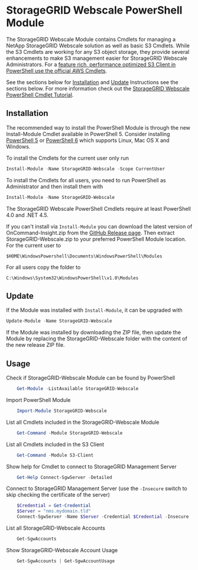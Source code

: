 StorageGRID Webscale PowerShell Module
======================================

The StorageGRID Webscale Module contains Cmdlets for managing a NetApp StorageGRID Webscale solution as well as basic S3 Cmdlets. While the S3 Cmdlets are working for any S3 object storage, they provide several enhancements to make S3 management easier for StorageGRID Webscale Administrators. For a [feature rich, performance optimized S3 Client in PowerShell use the official AWS Cmdlets](https://aws.amazon.com/de/powershell/).

See the sections below for [Installation](#Installation) and [Update](#Update) Instructions see the sections below. For more information check out the [StorageGRID Webscale PowerShell Cmdlet Tutorial](StorageGRID-Webscale-Tutorial.md).

Installation
------------

The recommended way to install the PowerShell Module is through the new Install-Module Cmdlet available in PowerShell 5. Consider installing [PowerShell 5](https://www.microsoft.com/en-us/download/details.aspx?id=50395) or [PowerShell 6](https://github.com/PowerShell/PowerShell#get-powershell) which supports Linux, Mac OS X and Windows. 

To install the Cmdlets for the current user only run

```powershell
Install-Module -Name StorageGRID-Webscale -Scope CurrentUser
```

To install the Cmdlets for all users, you need to run PowerShell as Administrator and then install them with

```powershell
Install-Module -Name StorageGRID-Webscale
```

The StorageGRID Webscale PowerShell Cmdlets require at least PowerShell 4.0 and .NET 4.5. 

If you can't install via `Install-Module` you can download the latest version of OnCommand-Insight.zip from the [GitHub Release page](https://github.com/ffeldhaus/StorageGRID-Webscale/releases/latest). Then extract StorageGRID-Webscale.zip to your preferred PowerShell Module location. For the current user to 
    
    $HOME\WindowsPowershell\Documents\WindowsPowerShell\Modules
    
For all users copy the folder to 

    C:\Windows\System32\WindowsPowerShell\v1.0\Modules
    
Update
------

If the Module was installed with `Install-Module`, it can be upgraded with

```powershell
Update-Module -Name StorageGRID-Webscale
```

If the Module was installed by downloading the ZIP file, then update the Module by replacing the StorageGRID-Webscale folder with the content of the new release ZIP file.

Usage
-----

Check if StorageGRID-Webscale Module can be found by PowerShell

```powershell
    Get-Module -ListAvailable StorageGRID-Webscale
```
    
Import PowerShell Module
	
```powershell
    Import-Module StorageGRID-Webscale
```

List all Cmdlets included in the StorageGRID-Webscale Module
	
```powershell
    Get-Command -Module StorageGRID-Webscale
```

List all Cmdlets included in the S3 Client

```powershell
    Get-Command -Module S3-Client  
```

Show help for Cmdlet to connect to StorageGRID Management Server
    
```powershell
    Get-Help Connect-SgwServer -Detailed
```

Connect to StorageGRID Management Server (use the `-Insecure` switch to skip checking the certificate of the server)

```powershell
    $Credential = Get-Credential
    $Server = "nms.mydomain.tld"
    Connect-SgwServer -Name $Server -Credential $Credential -Insecure
```

List all StorageGRID-Webscale Accounts

```powershell
    Get-SgwAccounts
```

Show StorageGRID-Webscale Account Usage

```powershell
    Get-SgwAccounts | Get-SgwAccountUsage
```